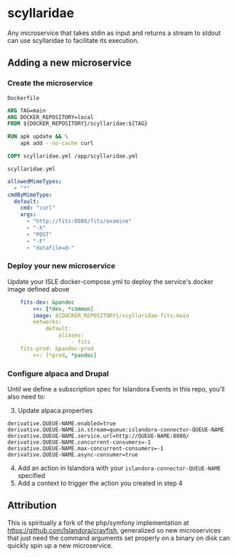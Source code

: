 # scyllaridae

Any microservice that takes stdin as input and returns a stream to stdout can use scyllaridae to facilitate its execution.

## Adding a new microservice

### Create the microservice

`Dockerfile`
```dockerfile
ARG TAG=main
ARG DOCKER_REPOSITORY=local
FROM ${DOCKER_REPOSITORY}/scyllaridae:${TAG}

RUN apk update && \
    apk add --no-cache curl

COPY scyllaridae.yml /app/scyllaridae.yml
```

`scyllaridae.yml`
```yaml
allowedMimeTypes:
  - "*"
cmdByMimeType:
  default:
    cmd: "curl"
    args:
      - "http://fits:8080/fits/examine"
      - "-X"
      - "POST"
      - "-F"
      - "datafile=@-"
```

### Deploy your new microservice

Update your ISLE docker-compose.yml to deploy the service's docker image defined above

```yaml
    fits-dev: &pandoc
        <<: [*dev, *common]
        image: ${DOCKER_REPOSITORY}/scyllaridae-fits:main
        networks:
            default:
                aliases:
                    - fits
    fits-prod: &pandoc-prod
        <<: [*prod, *pandoc]
```

### Configure alpaca and Drupal

Until we define a subscription spec for Islandora Events in this repo, you'll also need to:

3. Update alpaca.properties
```
derivative.QUEUE-NAME.enabled=true
derivative.QUEUE-NAME.in.stream=queue:islandora-connector-QUEUE-NAME
derivative.QUEUE-NAME.service.url=http://QUEUE-NAME:8080/
derivative.QUEUE-NAME.concurrent-consumers=-1
derivative.QUEUE-NAME.max-concurrent-consumers=-1
derivative.QUEUE-NAME.async-consumer=true
```
4. Add an action in Islandora with your `islandora-connector-QUEUE-NAME` specified
5. Add a context to trigger the action you created in step 4

## Attribution

This is spiritually a fork of the php/symfony implementation at https://github.com/Islandora/crayfish, generalized so new microservices that just need the command arguments set properly on a binary on disk can quickly spin up a new microservice.
